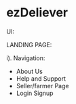 # ezDeliever

UI:

LANDING PAGE:

i). Navigation:
- About Us
- Help and Support
- Seller/farmer Page 
- Login Signup



